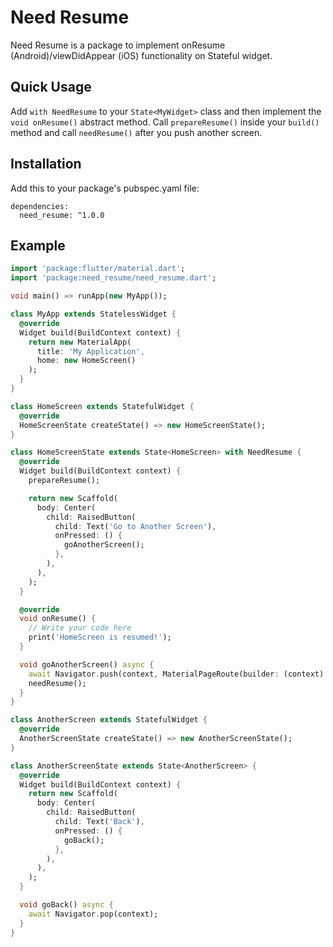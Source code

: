 # Need Resume

Need Resume is a package to implement onResume (Android)/viewDidAppear (iOS) functionality on Stateful widget.

## Quick Usage

Add `with NeedResume` to your `State<MyWidget>` class and then implement the `void onResume()` abstract method. Call `prepareResume()` inside your `build()` method and call `needResume()` after you push another screen.

## Installation

Add this to your package's pubspec.yaml file:

```
dependencies:
  need_resume: ^1.0.0
```

## Example

```dart
import 'package:flutter/material.dart';
import 'package:need_resume/need_resume.dart';

void main() => runApp(new MyApp());

class MyApp extends StatelessWidget {
  @override
  Widget build(BuildContext context) {
    return new MaterialApp(
      title: 'My Application',
      home: new HomeScreen()
    );
  }
}

class HomeScreen extends StatefulWidget {
  @override
  HomeScreenState createState() => new HomeScreenState();
}

class HomeScreenState extends State<HomeScreen> with NeedResume {
  @override
  Widget build(BuildContext context) {
    prepareResume();

    return new Scaffold(
      body: Center(
        child: RaisedButton(
          child: Text('Go to Another Screen'),
          onPressed: () {
            goAnotherScreen();
          },
        ),
      ),
    );
  }

  @override
  void onResume() {
    // Write your code here
    print('HomeScreen is resumed!');
  }

  void goAnotherScreen() async {
    await Navigator.push(context, MaterialPageRoute(builder: (context) => AnotherScreen()));
    needResume();
  }
}

class AnotherScreen extends StatefulWidget {
  @override
  AnotherScreenState createState() => new AnotherScreenState();
}

class AnotherScreenState extends State<AnotherScreen> {
  @override
  Widget build(BuildContext context) {
    return new Scaffold(
      body: Center(
        child: RaisedButton(
          child: Text('Back'),
          onPressed: () {
            goBack();
          },
        ),
      ),
    );
  }

  void goBack() async {
    await Navigator.pop(context);
  }
}
```
